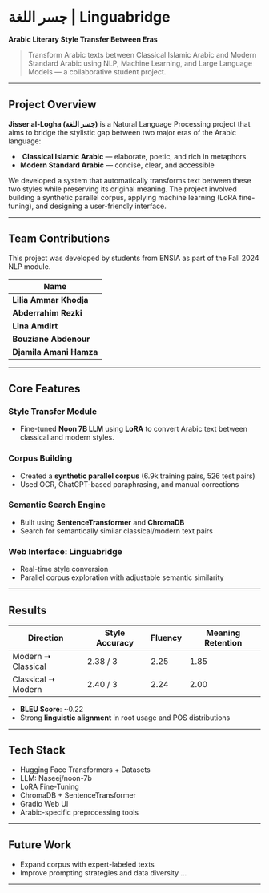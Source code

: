 #  جسر اللغة | Linguabridge
**Arabic Literary Style Transfer Between Eras**

> Transform Arabic texts between Classical Islamic Arabic and Modern Standard Arabic using NLP, Machine Learning, and Large Language Models — a collaborative student project.

---

##  Project Overview

**Jisser al-Logha (جسر اللغة)** is a Natural Language Processing project that aims to bridge the stylistic gap between two major eras of the Arabic language:

- ️ **Classical Islamic Arabic** — elaborate, poetic, and rich in metaphors
-  **Modern Standard Arabic** — concise, clear, and accessible

We developed a system that automatically transforms text between these two styles while preserving its original meaning. The project involved building a synthetic parallel corpus, applying machine learning (LoRA fine-tuning), and designing a user-friendly interface.

---

##  Team Contributions

This project was developed by students from ENSIA as part of the Fall 2024 NLP module.

| Name                  | 
|-----------------------|
| **Lilia Ammar Khodja** |
| **Abderrahim Rezki**   | 
| **Lina Amdirt**        |
| **Bouziane Abdenour**  | 
| **Djamila Amani Hamza**| 

---

##  Core Features

###  Style Transfer Module
- Fine-tuned **Noon 7B LLM** using **LoRA** to convert Arabic text between classical and modern styles.

###  Corpus Building
- Created a **synthetic parallel corpus** (6.9k training pairs, 526 test pairs)
- Used OCR, ChatGPT-based paraphrasing, and manual corrections

### Semantic Search Engine
- Built using **SentenceTransformer** and **ChromaDB**
- Search for semantically similar classical/modern text pairs

###  Web Interface: Linguabridge
- Real-time style conversion
- Parallel corpus exploration with adjustable semantic similarity

---

##  Results

| Direction             | Style Accuracy | Fluency | Meaning Retention |
|----------------------|----------------|---------|--------------------|
| Modern ➝ Classical   | 2.38 / 3       | 2.25    | 1.85               |
| Classical ➝ Modern   | 2.40 / 3       | 2.24    | 2.00               |

- **BLEU Score**: ~0.22
- Strong **linguistic alignment** in root usage and POS distributions

---

##  Tech Stack

-  Hugging Face Transformers + Datasets
-  LLM: Naseej/noon-7b
-  LoRA Fine-Tuning
-  ChromaDB + SentenceTransformer
-  Gradio Web UI
-  Arabic-specific preprocessing tools

---

##  Future Work

- Expand corpus with expert-labeled texts
- Improve prompting strategies and data diversity ...

---
